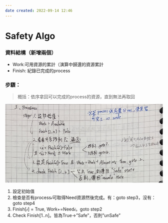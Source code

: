 ```yaml
---
date created: 2022-09-14 12:46
---
```

# Safety Algo

### 資料結構（新增兩個）

- Work:可用資源的累計（演算中歸還的資源累計
- Finish: 紀錄已完成的process

### 步驟：

> 概括：依序拿回可以完成的process的資源，直到無法再取回

![](../img/截圖%202022-12-22%20下午6.02.09.jpg)

1. 設定初始值
2. 檢查是否有process𝒾可取得Need資源然後完成。有：goto step3，沒有：goto step4
3. Finish[𝒾] = True, Work+=Need𝒾。goto step2
4. Check Finish[1..n]。皆為True->”Safe”，否則”unSafe”
